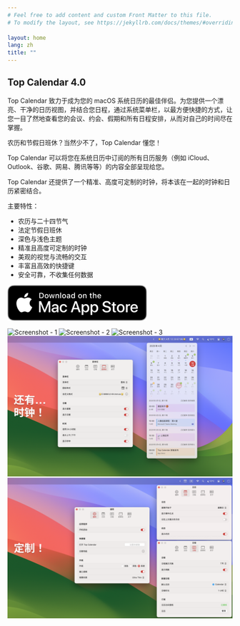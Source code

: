 ```yaml
---
# Feel free to add content and custom Front Matter to this file.
# To modify the layout, see https://jekyllrb.com/docs/themes/#overriding-theme-defaults

layout: home
lang: zh
title: ""
---
```


## Top Calendar 4.0

Top Calendar 致力于成为您的 macOS 系统日历的最佳伴侣。为您提供一个漂亮、干净的日历视图，并结合您日程，通过系统菜单栏，以最方便快捷的方式，让您一目了然地查看您的会议、约会、假期和所有日程安排，从而对自己的时间尽在掌握。

农历和节假日班休？当然少不了，Top Calendar 懂您！

Top Calendar 可以将您在系统日历中订阅的所有日历服务（例如 iCloud、Outlook、谷歌、网易、腾讯等等）的内容全部呈现给您。

Top Calendar 还提供了一个精准、高度可定制的时钟，将本该在一起的时钟和日历紧密结合。

主要特性：

* 农历与二十四节气
* 法定节假日班休
* 深色与浅色主题
* 精准且高度可定制的时钟
* 美观的视觉与流畅的交互
* 丰富且高效的快捷键
* 安全可靠，不收集任何数据


[![View on AppStore](/assets/images/Download_on_the_Mac_App_Store_Badge_US-UK_RGB_blk_092917.svg)](https://apps.apple.com/app/id1544980542)

<div class="scroll-container">
    <img src="/assets/images/Screenshot-ZH-1.png" alt="Screenshot - 1">
    <img src="/assets/images/Screenshot-ZH-2.png" alt="Screenshot - 2">
    <img src="/assets/images/Screenshot-ZH-3.png" alt="Screenshot - 3">
    <img src="/assets/images/Screenshot-ZH-4.png" alt="Screenshot - 4">
    <img src="/assets/images/Screenshot-ZH-5.png" alt="Screenshot - 5">
</div>